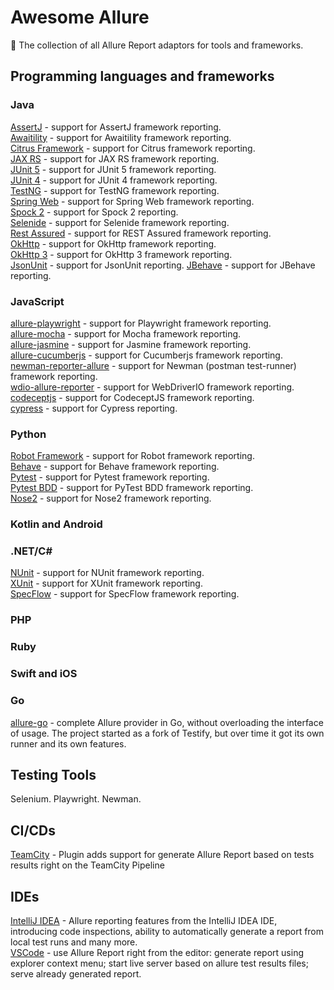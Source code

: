 # Awesome Allure

🚀 The collection of all Allure Report adaptors for tools and frameworks.

## Programming languages and frameworks

### Java
[AssertJ](https://github.com/allure-framework/allure-java/tree/master/allure-assertj) - support for AssertJ framework reporting.  
[Awaitility](https://github.com/allure-framework/allure-java/tree/master/allure-awaitility) - support for Awaitility framework reporting.  
[Citrus Framework](https://github.com/allure-framework/allure-java/tree/master/allure-citrus) - support for Citrus framework reporting.  
[JAX RS](https://github.com/allure-framework/allure-java/tree/master/allure-jax-rs) - support for JAX RS framework reporting.  
[JUnit 5](https://github.com/allure-framework/allure-java/tree/master/allure-junit5) - support for JUnit 5 framework reporting.  
[JUnit 4](https://github.com/allure-framework/allure-java/tree/master/allure-junit4) - support for JUnit 4 framework reporting.  
[TestNG](https://github.com/allure-framework/allure-java/tree/master/allure-testng) - support for TestNG framework reporting.  
[Spring Web](https://github.com/allure-framework/allure-java/tree/master/allure-spring-web) - support for Spring Web framework reporting.  
[Spock 2](https://github.com/allure-framework/allure-java/tree/master/allure-spock2) -  support for Spock 2 reporting.  
[Selenide](https://github.com/allure-framework/allure-java/tree/master/allure-selenide) - support for Selenide framework reporting.  
[Rest Assured](https://github.com/allure-framework/allure-java/tree/master/allure-rest-assured) - support for REST Assured framework reporting.  
[OkHttp](https://github.com/allure-framework/allure-java/tree/master/allure-okhttp) - support for OkHttp framework reporting.  
[OkHttp 3](https://github.com/allure-framework/allure-java/tree/master/allure-okhttp3) - support for OkHttp 3 framework reporting.  
[JsonUnit](https://github.com/allure-framework/allure-java/tree/master/allure-jsonunit) - support for JsonUnit reporting. 
[JBehave](https://github.com/allure-framework/allure-java/tree/master/allure-jbehave) - support for JBehave reporting.  

### JavaScript

[allure-playwright](https://github.com/allure-framework/allure-js/tree/master/packages/allure-playwright) - support for Playwright framework reporting.  
[allure-mocha](https://github.com/allure-framework/allure-js/tree/master/packages/allure-mocha) - support for Mocha framework reporting.  
[allure-jasmine](https://github.com/allure-framework/allure-js/tree/master/packages/allure-jasmine) - support for Jasmine framework reporting.  
[allure-cucumberjs](https://github.com/allure-framework/allure-js/tree/master/packages/allure-cucumberjs) - support for Cucumberjs framework reporting.  
[newman-reporter-allure](https://github.com/allure-framework/allure-js/tree/master/packages/newman-reporter-allure) - support for Newman (postman test-runner) framework reporting.  
[wdio-allure-reporter](https://github.com/webdriverio/webdriverio/tree/main/packages/wdio-allure-reporter) - support for WebDriverIO framework reporting.  
[codeceptjs](https://codecept.io/plugins/#allure) - support for CodeceptJS framework reporting.  
[cypress](https://www.npmjs.com/package/@shelex/cypress-allure-plugin) - support for Cypress reporting.  

### Python
[Robot Framework](https://github.com/allure-framework/allure-python/tree/master/allure-robotframework) - support for Robot framework reporting.  
[Behave](https://github.com/allure-framework/allure-python/tree/master/allure-behave) - support for Behave framework reporting.  
[Pytest](https://github.com/allure-framework/allure-python/tree/master/allure-pytest) - support for Pytest framework reporting.  
[Pytest BDD](https://github.com/allure-framework/allure-python/tree/master/allure-pytest-bdd) - support for PyTest BDD framework reporting.  
[Nose2](https://github.com/allure-framework/allure-python/tree/master/allure-nose2) - support for Nose2 framework reporting.  

### Kotlin and Android

### .NET/C#
[NUnit](https://github.com/allure-framework/allure-csharp/tree/main/Allure.NUnit) - support for NUnit framework reporting.  
[XUnit](https://github.com/allure-framework/allure-csharp/tree/main/Allure.XUnit) - support for XUnit framework reporting.  
[SpecFlow](https://github.com/allure-framework/allure-csharp/tree/main/Allure.SpecFlowPlugin) - support for SpecFlow framework reporting.  

### PHP

### Ruby

### Swift and iOS

### Go

[allure-go](https://github.com/ozontech/allure-go) - complete Allure provider in Go, without overloading the interface of usage. The project started as a fork of Testify, but over time it got its own runner and its own features.

## Testing Tools

Selenium.
Playwright.
Newman.

## CI/CDs

[TeamCity](https://plugins.jetbrains.com/plugin/20544-allure-report) - Plugin adds support for generate Allure Report based on tests results right on the TeamCity Pipeline

## IDEs

[IntelliJ IDEA](https://plugins.jetbrains.com/plugin/12513-allure-testops-support) - Allure reporting features from the IntelliJ IDEA IDE, introducing code inspections, ability to automatically generate a report from local test runs and many more.  
[VSCode](https://marketplace.visualstudio.com/items?itemName=qameta.allure-vscode) - use Allure Report right from the editor: generate report using explorer context menu; start live server based on allure test results files; serve already generated report.
